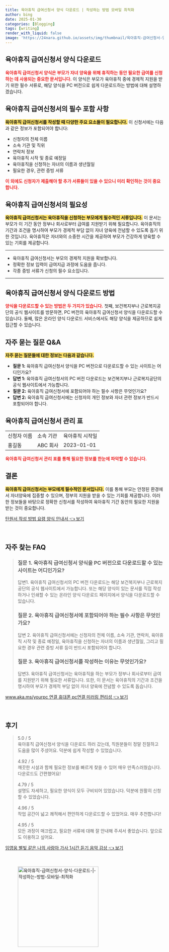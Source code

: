 ```yaml
---
title: 육아휴직 급여신청서 양식 다운로드 | 작성하는 방법 모바일 최적화
author: bing
date: 2025-01-30
categories: [Blogging]
tags: [writing]
render_with_liquid: false
image: 'https://24nara.github.io/assets/img/thumbnail/육아휴직-급여신청서-양식-다운로드-|-작성하는-방법-모바일-최적화.webp'
---
```



<h2 id='육아휴직 헤드라인'>육아휴직 급여신청서 양식 다운로드</h2>

<p><b><span style="color: #ee2323;">육아휴직 급여신청서 양식은 부모가 자녀 양육을 위해 휴직하는 동안 필요한 급여를 신청하는 데 사용되는 중요한 문서입니다.</span></b> 이 양식은 부모가 육아휴직 중에 경제적 지원을 받기 위한 필수 서류로, 해당 양식을 PC 버전으로 쉽게 다운로드하는 방법에 대해 설명하겠습니다.</p>

<h2 id='필수 포함 사항'>육아휴직 급여신청서의 필수 포함 사항</h2>

<p><b><span style="background-color: #ffe066;">육아휴직 급여신청서를 작성할 때 다양한 주요 요소들이 필요합니다.</span></b> 이 신청서에는 다음과 같은 정보가 포함되어야 합니다:</p>

<ul>
    <li>신청자의 전체 이름</li>
    <li>소속 기관 및 직위</li>
    <li>연락처 정보</li>
    <li>육아휴직 시작 및 종료 예정일</li>
    <li>육아휴직을 신청하는 자녀의 이름과 생년월일</li>
    <li>필요한 경우, 관련 증빙 서류</li>
</ul>

<p><b><span style="color: #ee2323;">이 외에도 신청자가 제출해야 할 추가 서류들이 있을 수 있으니 미리 확인하는 것이 중요합니다.</span></b></p>

<h2 id='신청서 필요성'>육아휴직 급여신청서의 필요성</h2>

<p><b><span style="background-color: #ffe066;">육아휴직 급여신청서는 육아휴직을 신청하는 부모에게 필수적인 서류입니다.</span></b> 이 문서는 부모가 이 기간 동안 정부나 회사로부터 급여를 지원받기 위해 필요합니다. 육아휴직의 기간과 조건을 명시하여 부모가 경제적 부담 없이 자녀 양육에 전념할 수 있도록 돕기 위한 것입니다. 육아휴직은 자녀와의 소중한 시간을 제공하여 부모가 건강하게 양육할 수 있는 기회를 제공합니다.</p>

<hr />

<ul>
    <li>육아휴직 급여신청서는 부모의 경제적 지원을 확보합니다.</li>
    <li>정확한 정보 입력이 급여지급 과정에 도움을 줍니다.</li>
    <li>각종 증빙 서류가 신청의 필수 요소입니다.</li>
</ul>

<hr />

<h2 id='다운로드 방법'>육아휴직 급여신청서 양식 다운로드 방법</h2>

<p><b><span style="color: #ee2323;">양식을 다운로드할 수 있는 방법은 두 가지가 있습니다.</span></b> 첫째, 보건복지부나 근로복지공단의 공식 웹사이트를 방문하면, PC 버전의 육아휴직 급여신청서 양식을 다운로드할 수 있습니다. 둘째, 많은 온라인 양식 다운로드 서비스에서도 해당 양식을 제공하므로 쉽게 접근할 수 있습니다.</p>

<h2 id='자주 묻는 질문'>자주 묻는 질문 Q&A</h2>

<p><b><span style="background-color: #ffe066;">자주 묻는 질문들에 대한 정보는 다음과 같습니다.</span></b></p>

<ul>
    <li><b>질문 1:</b> 육아휴직 급여신청서 양식을 PC 버전으로 다운로드할 수 있는 사이트는 어디인가요?</li>
    <li><b>답변 1:</b> 육아휴직 급여신청서의 PC 버전 다운로드는 보건복지부나 근로복지공단의 공식 웹사이트에서 가능합니다.</li>
    <li><b>질문 2:</b> 육아휴직 급여신청서에 포함되어야 하는 필수 사항은 무엇인가요?</li>
    <li><b>답변 2:</b> 육아휴직 급여신청서에는 신청자의 개인 정보와 자녀 관련 정보가 반드시 포함되어야 합니다.</li>
</ul>

<h2 id='표 형식'>육아휴직 급여신청서 관리 표</h2>

<table>
    <tr>
        <td>신청자 이름</td>
        <td>소속 기관</td>
        <td>육아휴직 시작일</td>
    </tr>
    <tr>
        <td>홍길동</td>
        <td>ABC 회사</td>
        <td>2023-01-01</td>
    </tr>
</table>

<p><b><span style="color: #ee2323;">육아휴직 급여신청서 관리 표를 통해 필요한 정보를 한눈에 파악할 수 있습니다.</span></b></p>

<h2 id='결론'>결론</h2>

<p><b><span style="background-color: #ffe066;">육아휴직 급여신청서는 부모에게 필수적인 문서입니다.</span></b> 이를 통해 부모는 안정된 환경에서 자녀양육에 집중할 수 있으며, 정부의 지원을 받을 수 있는 기회를 제공합니다. 이러한 정보들을 바탕으로 정확한 신청서를 작성하여 육아휴직 기간 동안의 필요한 지원을 받는 것이 중요합니다.</p>


<p><a class="click-button" title="탄원서 작성 방법 요령 양식 안내서" href="https://24nara.github.io/posts/%ED%83%84%EC%9B%90%EC%84%9C-%EC%9E%91%EC%84%B1-%EB%B0%A9%EB%B2%95-%EC%9A%94%EB%A0%B9-%EC%96%91%EC%8B%9D-%EC%95%88%EB%82%B4%EC%84%9C/" rel="dofollow">탄원서 작성 방법 요령 양식 안내서 👈 보기</a></p><br>
<h2 id='자주_찾는_FAQ'>자주 찾는 FAQ</h2>
<div itemscope="" itemtype="https://schema.org/FAQPage"> 
<blockquote> 
<div itemscope="" itemprop="mainEntity" itemtype="https://schema.org/Question"> 
<h3 itemprop="name">질문 1. 육아휴직 급여신청서 양식을 PC 버전으로 다운로드할 수 있는 사이트는 어디인가요?</h3> 
<div itemscope="" itemprop="acceptedAnswer" itemtype="https://schema.org/Answer"> 
<span itemprop="text"> 
<p>답변1. 육아휴직 급여신청서의 PC 버전 다운로드는 해당 보건복지부나 근로복지공단의 공식 웹사이트에서 가능합니다. 또는 해당 양식이 있는 문서를 직접 작성하거나 인쇄할 수 있는 온라인 양식 다운로드 페이지에서 양식을 다운로드할 수 있습니다.</p> 
</span> 
</div> 
</div> 
<div itemscope="" itemprop="mainEntity" itemtype="https://schema.org/Question"> 
<h3 itemprop="name">질문 2. 육아휴직 급여신청서에 포함되어야 하는 필수 사항은 무엇인가요?</h3> 
<div itemscope="" itemprop="acceptedAnswer" itemtype="https://schema.org/Answer"> 
<span itemprop="text"> 
<p>답변 2. 육아휴직 급여신청서에는 신청자의 전체 이름, 소속 기관, 연락처, 육아휴직 시작 및 종료 예정일, 육아휴직을 신청하는 자녀의 이름과 생년월일, 그리고 필요한 경우 관련 증빙 서류 등이 반드시 포함되어야 합니다.</p> 
</span> 
</div> 
</div> 
<div itemscope="" itemprop="mainEntity" itemtype="https://schema.org/Question"> 
<h3 itemprop="name">질문 3. 육아휴직 급여신청서를 작성하는 이유는 무엇인가요?</h3> 
<div itemscope="" itemprop="acceptedAnswer" itemtype="https://schema.org/Answer"> 
<span itemprop="text"> 
<p>답변3. 육아휴직 급여신청서는 육아휴직을 하는 부모가 정부나 회사로부터 급여를 지원받기 위해 필요한 서류입니다. 또한, 이 문서는 육아휴직의 기간과 조건을 명시하여 부모가 경제적 부담 없이 자녀 양육에 전념할 수 있도록 돕습니다.</p> 
</span> 
</div> 
</div> 
</blockquote> 
</div>
<p><a class="click-button" title="www.aka.ms/yourpc 연결 휴대폰 pc연결 미러링 편리성" href="https://24nara.github.io/posts/www.aka.msyourpc-%EC%97%B0%EA%B2%B0-%ED%9C%B4%EB%8C%80%ED%8F%B0-pc%EC%97%B0%EA%B2%B0-%EB%AF%B8%EB%9F%AC%EB%A7%81-%ED%8E%B8%EB%A6%AC%EC%84%B1/" rel="dofollow">www.aka.ms/yourpc 연결 휴대폰 pc연결 미러링 편리성 👈 보기</a></p><br>
<h2 id='후기'>후기</h2>
<div itemscope itemtype="https://schema.org/Product">
  <blockquote>
  <div itemprop="review" itemscope itemtype="https://schema.org/Review">
      <div itemprop="reviewRating" itemscope itemtype="https://schema.org/Rating"> <span itemprop="ratingValue">5.0</span> / <span itemprop="bestRating">5</span> </div>
      <span itemprop="reviewBody">육아휴직 급여신청서 양식을 다운로드 하러 갔는데, 직원분들이 정말 친절하고 도움을 많이 주셨어요. 덕분에 쉽게 작성할 수 있었습니다.</span>
  </div>
  <br>
  <div itemprop="review" itemscope itemtype="https://schema.org/Review">
      <div itemprop="reviewRating" itemscope itemtype="https://schema.org/Rating"> <span itemprop="ratingValue">4.92</span> / <span itemprop="bestRating">5</span> </div>
      <span itemprop="reviewBody">깨끗한 시설과 함께 필요한 정보를 빠르게 찾을 수 있어 매우 만족스러웠습니다. 다운로드도 간편했어요!</span>
  </div>
  <br>
  <div itemprop="review" itemscope itemtype="https://schema.org/Review">
      <div itemprop="reviewRating" itemscope itemtype="https://schema.org/Rating"> <span itemprop="ratingValue">4.79</span> / <span itemprop="bestRating">5</span> </div>
      <span itemprop="reviewBody">설명도 자세하고, 필요한 양식이 모두 구비되어 있었습니다. 덕분에 원활히 신청할 수 있었습니다.</span>
  </div>
  <br>
  <div itemprop="review" itemscope itemtype="https://schema.org/Review">
      <div itemprop="reviewRating" itemscope itemtype="https://schema.org/Rating"> <span itemprop="ratingValue">4.96</span> / <span itemprop="bestRating">5</span> </div>
      <span itemprop="reviewBody">작업 공간이 넓고 쾌적해서 편안하게 다운로드할 수 있었어요. 매우 추천합니다!</span>
  </div>
  <br>
  <div itemprop="review" itemscope itemtype="https://schema.org/Review">
      <div itemprop="reviewRating" itemscope itemtype="https://schema.org/Rating"> <span itemprop="ratingValue">4.95</span> / <span itemprop="bestRating">5</span> </div>
      <span itemprop="reviewBody">모든 과정이 매끄럽고, 필요한 서류에 대해 잘 안내해 주셔서 좋았습니다. 앞으로도 이용하고 싶어요.</span>
  </div>
  </blockquote>
</div>
<p><a class="click-button" title="임영웅 별빛 같은 나의 사랑아 가사 1시간 듣기 음악 감상" href="https://24nara.github.io/posts/%EC%9E%84%EC%98%81%EC%9B%85-%EB%B3%84%EB%B9%9B-%EA%B0%99%EC%9D%80-%EB%82%98%EC%9D%98-%EC%82%AC%EB%9E%91%EC%95%84-%EA%B0%80%EC%82%AC-1%EC%8B%9C%EA%B0%84-%EB%93%A3%EA%B8%B0-%EC%9D%8C%EC%95%85-%EA%B0%90%EC%83%81/" rel="dofollow">임영웅 별빛 같은 나의 사랑아 가사 1시간 듣기 음악 감상 👈 보기</a></p><br>
<figure class="image"><img src="https://24nara.github.io/assets/img/thumbnail/육아휴직-급여신청서-양식-다운로드-|-작성하는-방법-모바일-최적화.webp" alt="육아휴직-급여신청서-양식-다운로드-|-작성하는-방법-모바일-최적화" width="256" height="256"></figure>